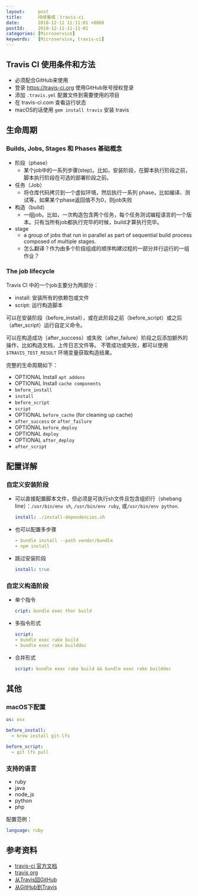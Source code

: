 ```yaml
---
layout:     post
title:      持续集成：travis-ci
date:       2018-12-11 11:11:01 +0800
postId:     2018-12-11-11-11-01
categories: [Microservice]
keywords:   [Microservice, travis-ci]
---
```


## Travis CI 使用条件和方法

* 必须配合GitHub来使用
* 登录 https://travis-ci.org 使用GitHub账号授权登录
* 添加 `.travis.yml` 配置文件到需要使用的项目
* 在 travis-ci.com 查看运行状态
* macOS的话使用 `gem install travis` 安装 travis

## 生命周期

### Builds, Jobs, Stages 和 Phases 基础概念 

* 阶段（phase） 
  - 某个job中的一系列步骤(step)。比如，安装阶段，在脚本执行阶段之前，脚本执行阶段在可选的部署阶段之前。
* 任务（Job）
  - 将仓库代码拷贝到一个虚拟环境，然后执行一系列 phase，比如编译、测试等，如果某个phase返回值不为0，则job失败
* 构造（build）
  - 一组job。比如，一次构造包含两个任务，每个任务测试编程语言的一个版本。只有当所有job都执行完毕的时候，build才算执行完毕。
* stage
  - a group of jobs that run in parallel as part of sequential build process composed of multiple stages.
  - 怎么翻译？作为由多个阶段组成的顺序构建过程的一部分并行运行的一组作业？
 
### The job lifecycle

Travis CI 中的一个job主要分为两部分：

* install: 安装所有的依赖包或文件
* script: 运行构造脚本

可以在安装阶段（before_install），或在此阶段之前（before_script）或之后（after_script）运行自定义命令。

可以在构造成功（after_success）或失败（after_failure）阶段之后添加额外的操作，比如构造文档，上传日志文件等。
不管成功或失败，都可以使用 `$TRAVIS_TEST_RESULT` 环境变量获取构造结果。

完整的生命周期如下：

* OPTIONAL Install `apt addons`
* OPTIONAL Install `cache components`
* `before_install`
* `install`
* `before_script`
* `script`
* OPTIONAL `before_cache` (for cleaning up cache)
* `after_success` or `after_failure`
* OPTIONAL `before_deploy`
* OPTIONAL `deploy`
* OPTIONAL `after_deploy`
* `after_script`

## 配置详解

### 自定义安装阶段

* 可以直接配置脚本文件，但必须是可执行sh文件且包含组织行（shebang line）：`/usr/bin/env sh`, `/usr/bin/env ruby`, 或`/usr/bin/env python`.

  ```yaml
  install: ./install-dependencies.sh
  ```
* 也可以配置多步骤
  
  ```yaml
  - bundle install --path vendor/bundle
  - npm install
  ```
* 跳过安装阶段
  ```yaml
  install: true
  ```

### 自定义构造阶段

* 单个指令
  ```yaml
  cript: bundle exec thor build
  ```

* 多指令形式
  ```yaml
  script:
  - bundle exec rake build
  - bundle exec rake builddoc
  ```
* 合并形式
  ```yaml
  script: bundle exec rake build && bundle exec rake builddoc
  ```

## 其他

### macOS下配置
```yaml
os: osx

before_install:
  - brew install git-lfs

before_script:
  - git lfs pull
```

### 支持的语言

* ruby
* java
* node_js
* python
* php

配置范例：
```yaml
language: ruby
```


## 参考资料

* [travis-ci 官方文档](https://docs.travis-ci.com)
* [travis org](https://travis-ci.org)
* [从Travis回GitHub](https://www.jianshu.com/p/5f96c27baaa5)
* [从GitHub到Travis](https://www.jianshu.com/p/c80b37f775a0)
